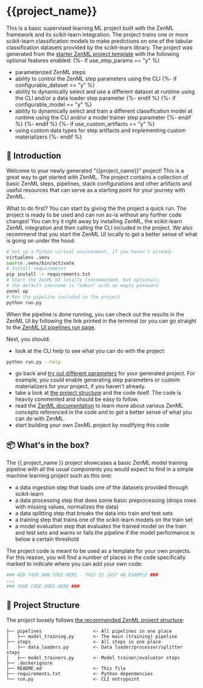 # {{project_name}}

This is a basic supervised learning ML project built with the
ZenML framework and its scikit-learn integration. The project trains one or more
scikit-learn classification models to make predictions on one of the tabular
classification datasets provided by the scikit-learn library. The project was
generated from the [starter ZenML project template](https://github.com/zenml-io/zenml-project-templates/tree/main/starter)
with the following optional features enabled:
{%- if use_step_params == "y" %}
- parameterized ZenML steps
- ability to control the ZenML step parameters using the CLI
{%- if configurable_dataset == "y" %}
- ability to dynamically select and use a different dataset at runtime using the
CLI and/or a data loader step parameter
{%- endif %}
{%- if configurable_model == "y" %}
- ability to dynamically select and train a different classification model at
runtime using the CLI and/or a model trainer step parameter
{%- endif %}
{%- endif %}
{%- if use_custom_artifacts == "y" %}
- using custom data types for step artifacts and implementing custom materializers 
{%- endif %}

## 👋 Introduction

Welcome to your newly generated "{{project_name}}" project! This is
a great way to get started with ZenML. The project contains a collection of
basic ZenML steps, pipelines, stack configurations and other artifacts and
useful resources that can serve as a starting point for your journey with
ZenML.

What to do first? You can start by giving the the project a quick run. The
project is ready to be used and can run as-is without any further code
changes! You can try it right away by installing ZenML, the scikit-learn
ZenML integration and then calling the CLI included in the project. We also
recommend that you start the ZenML UI locally to get a better sense of what
is going on under the hood:

```bash
# Set up a Python virtual environment, if you haven't already
virtualenv .venv
source .venv/bin/activate
# Install requirements
pip install -r requirements.txt
# Start the ZenML UI locally (recommended, but optional);
# the default username is "admin" with an empty password
zenml up
# Run the pipeline included in the project
python run.py
```

When the pipeline is done running, you can check out the results in the ZenML
UI by following the link printed in the terminal (or you can go straight to
the [ZenML UI pipelines run page](http://127.0.0.1:8237/projects/default/all-runs?page=1).

Next, you should:

* look at the CLI help to see what you can do with the project:
```bash
python run.py --help
```
* go back and [try out different parameters](https://github.com/zenml-io/zenml-project-templates/tree/main/starter#-template-parameters)
for your generated project. For example, you could enable generating step
parameters or custom materializers for your project, if you haven't already. 
* take a look at [the project structure](#📜-project-structure) and the code
itself. The code is heavily commented and should be easy to follow.
* read the [ZenML documentation](https://docs.zenml.io) to learn more about
various ZenML concepts referenced in the code and to get a better sense of
what you can do with ZenML.
* start building your own ZenML project by modifying this code

## 📦 What's in the box?

The {{ project_name }} project showcases a basic ZenML model
training pipeline with all the usual components you would expect to find in
a simple machine learning project such as this one:

- a data ingestion step that loads one of the datasets provided through
scikit-learn
- a data processing step that does some basic preprocessing (drops rows with
missing values, normalizes the data)
- a data splitting step that breaks the data into train and test sets
- a training step that trains one of the scikit-learn models on the train set
- a model evaluation step that evaluates the trained model on the train and test
sets and warns or fails the pipeline if the model performance is below a
certain threshold

The project code is meant to be used as a template for your own projects. For
this reason, you will find a number of places in the code specifically marked
to indicate where you can add your own code:

```python
### ADD YOUR OWN CODE HERE - THIS IS JUST AN EXAMPLE ###
...
### YOUR CODE ENDS HERE ###
```

## 📜 Project Structure

The project loosely follows [the recommended ZenML project structure](https://docs.zenml.io/guidelines/best-practices#recommended-repository-structure):

```
├── pipelines                   <- All pipelines in one place
│   ├── model_training.py       <- The main (training) pipeline
├── steps                       <- All steps in one place
│   ├── data_loaders.py         <- Data loader/processor/splitter steps
│   ├── model_trainers.py       <- Model trainer/evaluator steps
├── .dockerignore 
├── README.md                   <- This file
├── requirements.txt            <- Python dependencies  
└── run.py                      <- CLI entrypoint
```
